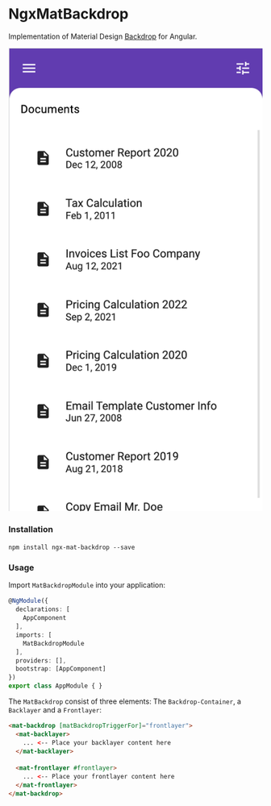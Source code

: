 # NgxMatBackdrop

Implementation of Material Design [Backdrop](https://material.io/components/backdrop) for Angular.  

![Backdrop Example](./docs/backdrop-example.png)

### Installation

`npm install ngx-mat-backdrop --save`

### Usage

Import `MatBackdropModule` into your application:

```typescript
@NgModule({
  declarations: [
    AppComponent
  ],
  imports: [
    MatBackdropModule
  ],
  providers: [],
  bootstrap: [AppComponent]
})
export class AppModule { }
```

The `MatBackdrop` consist of three elements: The `Backdrop-Container`, a `Backlayer` and a `Frontlayer`:

```html
<mat-backdrop [matBackdropTriggerFor]="frontlayer">
  <mat-backlayer>
    ... <-- Place your backlayer content here
  </mat-backlayer>

  <mat-frontlayer #frontlayer>
    ... <-- Place your frontlayer content here
  </mat-frontlayer>
</mat-backdrop>
```

